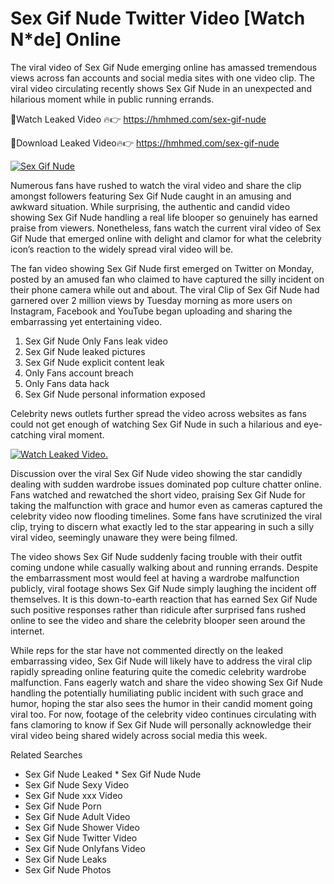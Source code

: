 ﻿# Sex Gif Nude Twitter Video [Watch N*de] Online

The viral video of ﻿Sex Gif Nude emerging online has amassed tremendous views across fan accounts and social media sites with one video clip. The viral video circulating recently shows ﻿Sex Gif Nude in an unexpected and hilarious moment while in public running errands. 

🔴Watch Leaked Video 🔥👉  https://hmhmed.com/sex-gif-nude 

🔴Download Leaked Video🔥👉  https://hmhmed.com/sex-gif-nude 

[![Sex Gif Nude](https://i.imgur.com/dJHk4Zq.gif)](https://hmhmed.com/sex-gif-nude)

Numerous fans have rushed to watch the viral video and share the clip amongst followers featuring ﻿Sex Gif Nude caught in an amusing and awkward situation. While surprising, the authentic and candid video showing ﻿Sex Gif Nude handling a real life blooper so genuinely has earned praise from viewers. Nonetheless, fans watch the current viral video of ﻿Sex Gif Nude that emerged online with delight and clamor for what the celebrity icon’s reaction to the widely spread viral video will be.

The fan video showing ﻿Sex Gif Nude first emerged on Twitter on Monday, posted by an amused fan who claimed to have captured the silly incident on their phone camera while out and about. The viral Clip of ﻿Sex Gif Nude had garnered over 2 million views by Tuesday morning as more users on Instagram, Facebook and YouTube began uploading and sharing the embarrassing yet entertaining video. 

1. ﻿Sex Gif Nude Only Fans leak video
2. ﻿Sex Gif Nude leaked pictures
3. ﻿Sex Gif Nude explicit content leak
4. Only Fans account breach
5. Only Fans data hack
6. ﻿Sex Gif Nude personal information exposed

Celebrity news outlets further spread the video across websites as fans could not get enough of watching ﻿Sex Gif Nude in such a hilarious and eye-catching viral moment. 

[![Watch Leaked Video.](https://miro.medium.com/v2/resize:fit:828/format:webp/1*cilzJN44JGOrTw9NJCrNHA.gif "Watch Leaked Video")](https://hmhmed.com/sex-gif-nude)

Discussion over the viral ﻿Sex Gif Nude video showing the star candidly dealing with sudden wardrobe issues dominated pop culture chatter online. Fans watched and rewatched the short video, praising ﻿Sex Gif Nude for taking the malfunction with grace and humor even as cameras captured the celebrity video now flooding timelines. Some fans have scrutinized the viral clip, trying to discern what exactly led to the star appearing in such a silly viral video, seemingly unaware they were being filmed.

The video shows ﻿Sex Gif Nude suddenly facing trouble with their outfit coming undone while casually walking about and running errands. Despite the embarrassment most would feel at having a wardrobe malfunction publicly, viral footage shows ﻿Sex Gif Nude simply laughing the incident off themselves. It is this down-to-earth reaction that has earned ﻿Sex Gif Nude such positive responses rather than ridicule after surprised fans rushed online to see the video and share the celebrity blooper seen around the internet.  

While reps for the star have not commented directly on the leaked embarrassing video, ﻿Sex Gif Nude will likely have to address the viral clip rapidly spreading online featuring quite the comedic celebrity wardrobe malfunction. Fans eagerly watch and share the video showing ﻿Sex Gif Nude handling the potentially humiliating public incident with such grace and humor, hoping the star also sees the humor in their candid moment going viral too. For now, footage of the celebrity video continues circulating with fans clamoring to know if ﻿Sex Gif Nude will personally acknowledge their viral video being shared widely across social media this week.

Related Searches
* ﻿Sex Gif Nude Leaked
﻿* Sex Gif Nude Nude
* ﻿Sex Gif Nude Sexy Video
* ﻿Sex Gif Nude xxx Video
* ﻿Sex Gif Nude Porn
* ﻿Sex Gif Nude Adult Video
* ﻿Sex Gif Nude Shower Video
* ﻿Sex Gif Nude Twitter Video
* ﻿Sex Gif Nude Onlyfans Video
* ﻿Sex Gif Nude Leaks
* ﻿Sex Gif Nude Photos